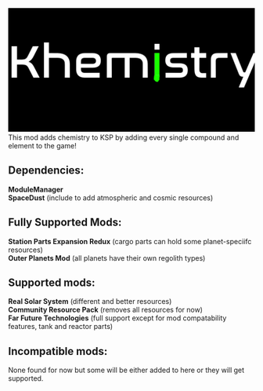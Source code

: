 <img src="https://raw.githubusercontent.com/Chitak985/khemistry/refs/heads/main/Khemistry/Flags/Logo.png">
This mod adds chemistry to KSP by adding every single compound and element to the game! <br>

<h2>Dependencies:</h2>
<strong>ModuleManager</strong> <br>
<strong>SpaceDust</strong> (include to add atmospheric and cosmic resources) <br>

<h2>Fully Supported Mods:</h2>
<strong>Station Parts Expansion Redux</strong> (cargo parts can hold some planet-speciifc resources) <br>
<strong>Outer Planets Mod</strong> (all planets have their own regolith types) <br>

<h2>Supported mods:</h2>
<strong>Real Solar System</strong> (different and better resources) <br>
<strong>Community Resource Pack</strong> (removes all resources for now) <br>
<strong>Far Future Technologies</strong> (full support except for mod compatability features, tank and reactor parts) <br>

<h2>Incompatible mods:</h2>
None found for now but some will be either added to here or they will get supported. <br>
